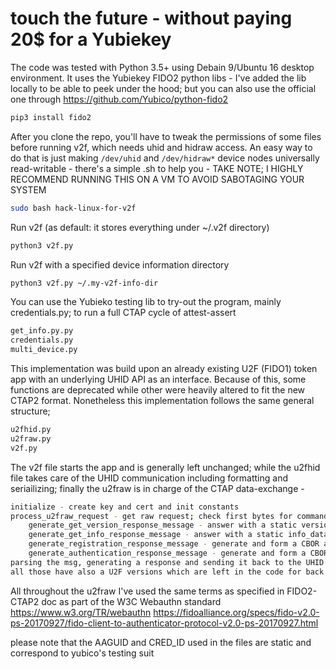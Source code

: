 # touch the future - without paying 20$ for a Yubiekey 

The code was tested with Python 3.5+ using Debain 9/Ubuntu 16 desktop environment. 
It uses the Yubiekey FIDO2 python libs - I've added the lib locally to be able to peek under the hood; but you can also use the official one through
https://github.com/Yubico/python-fido2 

```bash
pip3 install fido2 
```
After you clone the repo, you'll have to tweak the permissions of some files before running v2f, which needs uhid and hidraw access.  An easy way to do that is just making `/dev/uhid` and `/dev/hidraw*` device nodes universally read-writable - there's a simple .sh to help you - TAKE NOTE; I HIGHLY RECOMMEND RUNNING THIS ON A VM TO AVOID SABOTAGING YOUR SYSTEM

```bash
sudo bash hack-linux-for-v2f
```
Run v2f (as default: it stores everything under ~/.v2f directory)

```bash
python3 v2f.py
```

Run v2f with a specified device information directory

```bash
python3 v2f.py ~/.my-v2f-info-dir
```
You can use the Yubieko testing lib to try-out the program, mainly credentials.py; to run a full CTAP cycle of attest-assert

```bash
get_info.py.py
credentials.py
multi_device.py 
```

This implementation was build upon an already existing U2F (FIDO1) token app with an underlying UHID API as an interface.
Because of this, some functions are deprecated while other were heavily altered to fit the new CTAP2 format.
Nonetheless this implementation follows the same general structure;

```bash
u2fhid.py
u2fraw.py 
v2f.py 
```
The v2f file starts the app and is generally left unchanged; while the u2fhid file takes care of the UHID communication including formatting and seriailizing; 
finally the u2fraw is in charge of the CTAP data-exchange - 

```bash
initialize - create key and cert and init constants
process_u2fraw_request - get raw request; check first bytes for command and reroute accordingly;
    generate_get_version_response_message - answer with a static version response
    generate_get_info_response_message - answer with a static info_data response
    generate_registration_response_message - generate and form a CBOR attestation object
    generate_authentication_response_message - generate and form a CBOR assertion object
parsing the msg, generating a response and sending it back to the UHID through u2fhid.py
all those have also a U2F versions which are left in the code for back compatability reasons - not tested yet
```

All throughout the u2fraw I've used the same terms as specified in FIDO2-CTAP2 doc as part of the W3C Webauthn standard
https://www.w3.org/TR/webauthn
https://fidoalliance.org/specs/fido-v2.0-ps-20170927/fido-client-to-authenticator-protocol-v2.0-ps-20170927.html

please note that the AAGUID and CRED_ID used in the files are static and correspond to yubico's testing suit 


 